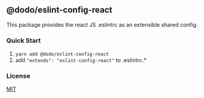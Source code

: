 ## @dodo/eslint-config-react
This package provides the react JS .eslintrc as an extensible shared config.

### Quick Start
1. `yarn add @dodo/eslint-config-react`
2. add `"extends": "eslint-config-react"` to .eslintrc.*

### License
[MIT](LICENSE)
